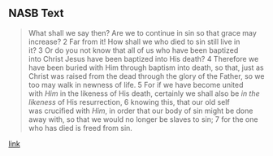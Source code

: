 ## NASB Text

> What shall we say then? Are we to continue in sin so that grace may increase? 2 Far from it! How shall we who died to sin still live in it? 3 Or do you not know that all of us who have been baptized into Christ Jesus have been baptized into His death? 4 Therefore we have been buried with Him through baptism into death, so that, just as Christ was raised from the dead through the glory of the Father, so we too may walk in newness of life. 5 For if we have become united with _Him_ in the likeness of His death, certainly we shall also be _in the likeness_ of His resurrection, 6 knowing this, that our old self was crucified with _Him_, in order that our body of sin might be done away with, so that we would no longer be slaves to sin; 7 for the one who has died is freed from sin.

[link](https://www.biblegateway.com/passage/?search=Romans%206&version=NASB)
